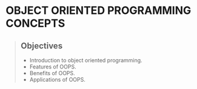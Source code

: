 # OBJECT ORIENTED PROGRAMMING CONCEPTS
> ## Objectives
>
> - Introduction to object oriented programming.
> - Features of OOPS.
> - Benefits of OOPS.
> - Applications of OOPS.
